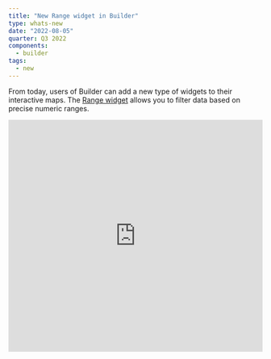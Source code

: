 ```yaml
---
title: "New Range widget in Builder"
type: whats-new
date: "2022-08-05"
quarter: Q3 2022
components:
  - builder
tags:
  - new
---
```


From today, users of Builder can add a new type of widgets to their interactive maps. The [Range widget](https://docs.carto.com/carto-user-manual/maps/map-settings/#range-widget) allows you to filter data based on precise numeric ranges.

<div class='video-wrapper'>
  <iframe src="https://player.vimeo.com/video/759208408?h=1900194ed7&autoplay=1&muted=1&autopause=0&loop=1" width="100%" height="460" frameborder="0" allow="autoplay; fullscreen" allowfullscreen></iframe>
</div>